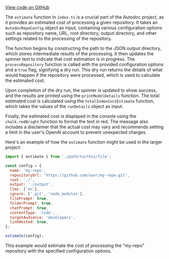 [View code on GitHub](https://github.com/context-labs/autodoc/.autodoc\docs\json\src\cli\commands\estimate)

The `estimate` function in `index.ts` is a crucial part of the Autodoc project, as it provides an estimated cost of processing a given repository. It takes an `AutodocRepoConfig` object as input, containing various configuration options such as repository name, URL, root directory, output directory, and other settings related to the processing of the repository.

The function begins by constructing the path to the JSON output directory, which stores intermediate results of the processing. It then updates the spinner text to indicate that cost estimation is in progress. The `processRepository` function is called with the provided configuration options and a `true` flag, signifying a dry run. This dry run returns the details of what would happen if the repository were processed, which is used to calculate the estimated cost.

Upon completion of the dry run, the spinner is updated to show success, and the results are printed using the `printModelDetails` function. The total estimated cost is calculated using the `totalIndexCostEstimate` function, which takes the values of the `runDetails` object as input.

Finally, the estimated cost is displayed in the console using the `chalk.redBright` function to format the text in red. The message also includes a disclaimer that the actual cost may vary and recommends setting a limit in the user's OpenAI account to prevent unexpected charges.

Here's an example of how the `estimate` function might be used in the larger project:

```javascript
import { estimate } from './path/to/this/file';

const config = {
  name: 'my-repo',
  repositoryUrl: 'https://github.com/user/my-repo.git',
  root: './',
  output: './output',
  llms: ['en'],
  ignore: ['.git', 'node_modules'],
  filePrompt: true,
  folderPrompt: true,
  chatPrompt: true,
  contentType: 'code',
  targetAudience: 'developers',
  linkHosted: true,
};

estimate(config);
```

This example would estimate the cost of processing the "my-repo" repository with the specified configuration options.
